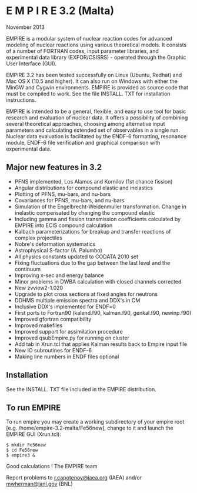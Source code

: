 E M P I R E  3.2 (Malta)
===
November 2013

EMPIRE is a modular system of nuclear reaction codes for advanced modeling
of nuclear reactions using various theoretical models. It consists of a
number of FORTRAN codes, input parameter libraries, and experimental data
library (EXFOR/CSISRS) -  operated through the Graphic User Interface (GUI).
 
EMPIRE 3.2 has been tested successfully on Linux (Ubuntu, Redhat) and Mac OS X
(10.5 and higher).  It can also  run on Windows with either the MinGW and
Cygwin environments.  EMPIRE is provided as source code that must be compiled to 
work.  See the file INSTALL. TXT for installation instructions. 

EMPIRE is intended to be a general, flexible, and easy to use tool 
for basic research and evaluation of nuclear data. It offers a  possibility
of combining several theoretical approaches, choosing among alternative 
input parameters and calculating extended set of observables in a single run.
Nuclear data evaluation is facilitated by the ENDF-6 formatting, resonance
module, ENDF-6 file verification and graphical comparison with experimental data.

Major new features in 3.2
-------------------------
   -  PFNS implemented, Los Alamos and Kornilov (1st chance fission) 
   -  Angular distributions for compound elastic and inelastics
   -  Plotting of PFNS, mu-bars, and nu-bars
   -  Covariances for PFNS, mu-bars, and nu-bars
   -  Simulation of the Engelbrecht-Weidenmuller transformation. Change in inelastic compensated by changing the compound elastic
   -  Including gamma and fission transmission coefficients calculated by EMPIRE into ECIS compound calculation
   -  Kalbach parameterizations for breakup and transfer reactions of complex projectiles
   -  Nobre's deformation systematics
   -  Astrophysical S-factor (A. Palumbo)
   -  All physics constants updated to CODATA 2010 set
   -  Fixing fluctuations due to the gap between the last level and the continuum
   -  Improving x-sec and energy balance
   -  Minor problems in DWBA calculation with closed channels corrected
   -  New zvview2-1.020
   -  Upgrade to plot cross sections at fixed angles for neutrons
   -  DDHMS multiple emission spectra and DDX's in CM
   -  Inclusive DDX's implemented for ENDF=0
   -  First ports to Fortran90 (kalend.f90, kalman.f90, genkal.f90, newinp.f90)
   -  Improved gfortran compatibility
   -  Improved makefiles
   -  Improved support for assimilation procedure
   -  Improved qsubEmpire.py for running on cluster
   -  Add tab in Xrun.tcl that applies Kalman results back to Empire input file
   -  New IO subroutines for ENDF-6
   -  Making line numbers in ENDF files optional

Installation
------------
See the INSTALL. TXT file included in the EMPIRE distribution.

To run EMPIRE
-------------
To run empire you may create a working subdirectory of your empire root 
[e.g. /home/empire-3.2-malta/Fe56new], change to it and launch the EMPIRE GUI (Xrun.tcl):

    $ mkdir Fe56new
    $ cd Fe56new
    $ empire3 & 

Good calculations !
The EMPIRE team

Report problems to r.capotenoy@iaea.org (IAEA) and/or mwherman@lanl.gov (BNL)
